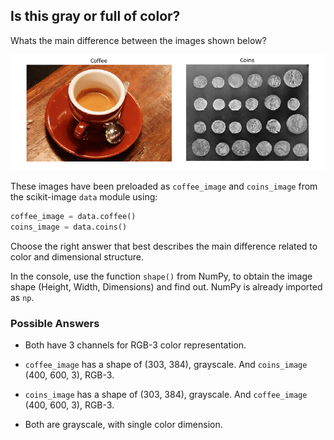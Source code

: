 ## Is this gray or full of color?

Whats the main difference between the images shown below?

![Image of coffee next to coins image](coffeandcoins.png)

These images have been preloaded as `coffee_image` and `coins_image` from the scikit-image `data` module using:

```python
coffee_image = data.coffee()
coins_image = data.coins()
```

Choose the right answer that best describes the main difference related to color and dimensional structure.

In the console, use the function `shape()` from NumPy, to obtain the image shape (Height, Width, Dimensions) and find out. NumPy is already imported as `np`.


### Possible Answers

- Both have 3 channels for RGB-3 color representation.

- `coffee_image` has a shape of (303, 384), grayscale. And `coins_image` (400, 600, 3), RGB-3.

- `coins_image` has a shape of (303, 384), grayscale. And `coffee_image` (400, 600, 3), RGB-3.

- Both are grayscale, with single color dimension.
